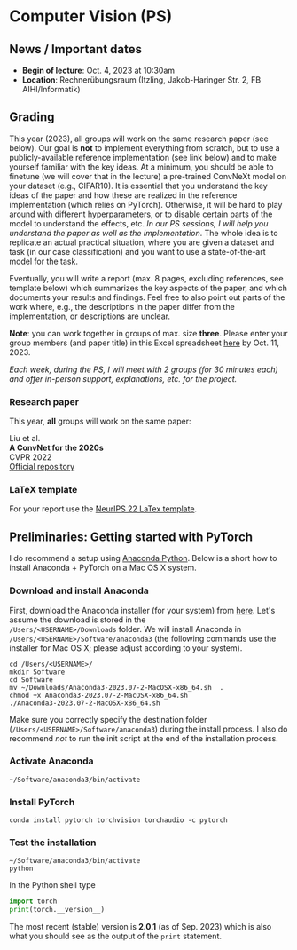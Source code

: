 # Computer Vision (PS)

## News / Important dates

- **Begin of lecture**: Oct. 4, 2023 at 10:30am
- **Location**: Rechnerübungsraum (Itzling, Jakob-Haringer Str. 2, FB AIHI/Informatik) 

## Grading

This year (2023), all groups will work on the same research paper (see below). Our goal is **not** to implement everything from scratch, but to use a publicly-available reference implementation (see link below) and to make yourself familiar with the key ideas. At a minimum, you should be able to finetune (we will cover that in the lecture) a pre-trained ConvNeXt model on your dataset (e.g., CIFAR10). It is essential that you understand the key ideas of the paper and how these are realized in the reference implementation (which relies on PyTorch). Otherwise, it will be hard to play around with different hyperparameters, or to disable certain parts of the model to understand the effects, etc. *In our PS sessions, I will help you understand the paper as well as the implementation*. The whole idea is to replicate an actual practical situation, where you are given a dataset and task (in our case classification) and you want to use a state-of-the-art model for the task. 

Eventually, you will write a report (max. 8 pages, excluding references, see template below) which summarizes the key aspects of the paper, and which documents your results and findings. Feel free to also point out parts of the work where, e.g., the descriptions in the paper differ from the implementation, or descriptions are unclear. 

**Note**: you can work together in groups of max. size **three**. Please enter your group members (and paper title) in this Excel spreadsheet [here](https://myfiles.sbg.ac.at/index.php/s/PzZkbNt92XxfBHQ) by Oct. 11, 2023.

*Each week, during the PS, I will meet with 2 groups (for 30 minutes each) and offer in-person support, explanations, etc. for the project.*

### Research paper

This year, **all** groups will work on the same paper: 

Liu et al.    
**A ConvNet for the 2020s**    
CVPR 2022     
[Official repository](https://github.com/facebookresearch/ConvNeXt)

### LaTeX template

For your report use the [NeurIPS 22 LaTex template](https://neurips.cc/Conferences/2022/PaperInformation/StyleFiles).


## Preliminaries: Getting started with PyTorch

I do recommend a setup using [Anaconda Python](https://www.anaconda.com/products/individual). Below is a short how to install Anaconda + PyTorch on a Mac OS X system.

### Download and install Anaconda

First, download the Anaconda installer (for your system) from [here](https://www.anaconda.com/products/individual). Let's assume the download is stored in the  
`/Users/<USERNAME>/Downloads` folder. We will install Anaconda in `/Users/<USERNAME>/Software/anaconda3` (the following commands use the installer for Mac OS X; please adjust according to your system).

```
cd /Users/<USERNAME>/
mkdir Software
cd Software
mv ~/Downloads/Anaconda3-2023.07-2-MacOSX-x86_64.sh  .
chmod +x Anaconda3-2023.07-2-MacOSX-x86_64.sh
./Anaconda3-2023.07-2-MacOSX-x86_64.sh
```

Make sure you correctly specify the destination folder (`/Users/<USERNAME>/Software/anaconda3`) during the install process. I also do recommend *not* to run the
init script at the end of the installation process.

### Activate Anaconda

```
~/Software/anaconda3/bin/activate
```

### Install PyTorch

```
conda install pytorch torchvision torchaudio -c pytorch
```

### Test the installation

```
~/Software/anaconda3/bin/activate
python
```

In the Python shell type

```python
import torch
print(torch.__version__)
```

The most recent (stable) version is **2.0.1** (as of Sep. 2023) which is also what you should see as the output of the `print` statement.
